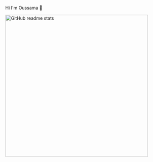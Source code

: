 


Hi I'm Oussama 👋

<img src="https://github-readme-stats.vercel.app/api?username=NinjaCoder90&theme=dark&show_icons=true" alt="GitHub readme stats" width=450px align="center"/>


